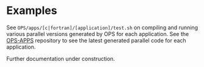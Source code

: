 # Examples

See `OPS/apps/[c|fortran]/[application]/test.sh` on compiling and running various parallel versions generated by OPS for each application.
See the [OPS-APPS](https://github.com/OP-DSL/OPS-APPS) repository to see the latest generated parallel code for each application. 

Further documentation under construction. 

<!-- ## CloverLeaf 2D 
## CloverLeaf 3D with HDF5
## poisson
## adi
-->
